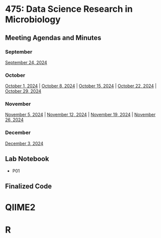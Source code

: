# 475: Data Science Research in Microbiology

## Meeting Agendas and Minutes
### September
[September 24, 2024](https://github.com/michellengho/MICB475-Group12/blob/main/Meeting_Minutes/Sep24.md)
### October
[October 1, 2024](https://github.com/michellengho/MICB475-Group12/blob/main/Meeting_Minutes/Oct1.md) | [October 8, 2024](https://github.com/michellengho/MICB475-Group12/blob/main/Meeting_Minutes/Oct8.md) | [October 15, 2024]() | [October 22, 2024]() | [October 29, 2024]() 
### November
[November 5, 2024]() | [November 12, 2024]() | [November 19, 2024]() | [November 26, 2024]()
### December
[December 3, 2024]()

## Lab Notebook
- P01

## Finalized Code
# QIIME2
# R

